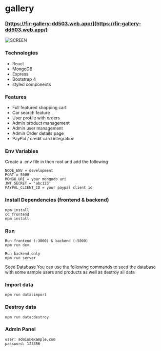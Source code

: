 # gallery

### [https://fir-gallery-dd503.web.app/](https://fir-gallery-dd503.web.app/)

![SCREEN](https://user-images.githubusercontent.com/40764780/117391950-56b53680-aef1-11eb-9b0e-92affe5f7938.png)

### Technologies
- React
- MongoDB
- Express
- Bootstrap 4
- styled components

### Features

- Full featured shopping cart
- Car search feature
- User profile with orders
- Admin product management
- Admin user management
- Admin Order details page
- PayPal / credit card integration

### Env Variables
Create a .env file in then root and add the following

```
NODE_ENV = development
PORT = 5000
MONGO_URI = your mongodb uri
JWT_SECRET = 'abc123'
PAYPAL_CLIENT_ID = your paypal client id
```

### Install Dependencies (frontend & backend)
```
npm install
cd frontend
npm install
```
### Run
```
Run frontend (:3000) & backend (:5000)
npm run dev

Run backend only
npm run server
```

Seed Database
You can use the following commands to seed the database with some sample users and products as well as destroy all data

### Import data
```
npm run data:import
```

### Destroy data
```
npm run data:destroy
```
### Admin Panel
```
user: admin@example.com
password: 123456
```
